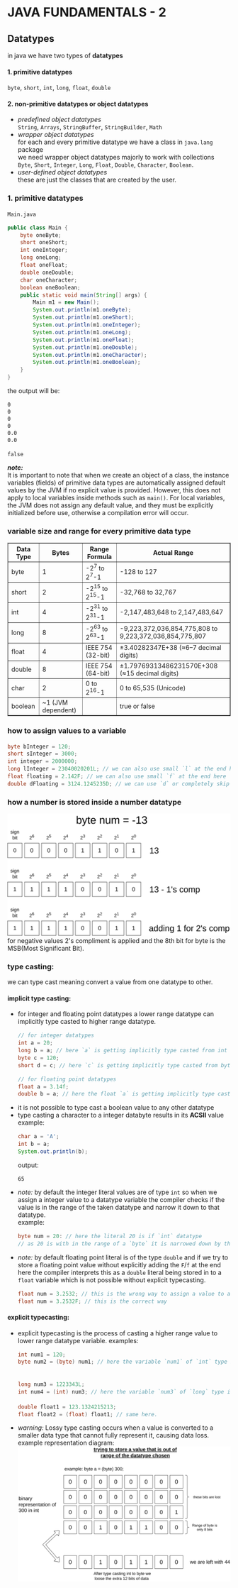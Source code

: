 # JAVA FUNDAMENTALS - 2   
## Datatypes  
in java we have two types of **datatypes**
#### 1. **primitive datatypes**  
`byte`, `short`, `int`, `long`, `float`, `double`
#### 2. **non-primitive datatypes or object datatypes**
- *predefined object datatypes*   
`String`, `Arrays`, `StringBuffer`, `StringBuilder`, `Math`
- *wrapper object datatypes*  
for each and every primitive datatype we have a class in `java.lang` package  
we need wrapper object datatypes majorly to work with collections  
`Byte`, `Short`, `Integer`, `Long`, `Float`, `Double`, `Character`, `Boolean`.
- *user-defined object datatypes*  
these are just the classes that are created by the user.

### 1. primitive datatypes  
`Main.java`  
```java
public class Main {
    byte oneByte;
    short oneShort;
    int oneInteger;
    long oneLong;
    float oneFloat;
    double oneDouble;
    char oneCharacter;
    boolean oneBoolean;
    public static void main(String[] args) {
        Main m1 = new Main();
        System.out.println(m1.oneByte);
        System.out.println(m1.oneShort);
        System.out.println(m1.oneInteger);
        System.out.println(m1.oneLong);
        System.out.println(m1.oneFloat);
        System.out.println(m1.oneDouble);
        System.out.println(m1.oneCharacter);
        System.out.println(m1.oneBoolean);
    }
}
```  
the output will be:
```
0
0
0
0
0.0
0.0

false
```  
***note:***  
It is important to note that when we create an object of a class, the instance variables (fields) of primitive data types are automatically assigned default values by the JVM if no explicit value is provided. However, this does not apply to local variables inside methods such as `main()`. For local variables, the JVM does not assign any default value, and they must be explicitly initialized before use, otherwise a compilation error will occur.  

### variable size and range for every primitive data type

<table border = 1>
  <tr>
    <th>Data Type</th>
    <th>Bytes</th>
    <th>Range Formula</th>
    <th>Actual Range</th>
  </tr>
  <tr>
    <td>byte</td>
    <td>1</td>
    <td>-2<sup>7</sup> to 2<sup>7</sup>-1</td>
    <td>-128 to 127</td>
  </tr>
  <tr>
    <td>short</td>
    <td>2</td>
    <td>-2<sup>15</sup> to 2<sup>15</sup>-1</td>
    <td>-32,768 to 32,767</td>
  </tr>
  <tr>
    <td>int</td>
    <td>4</td>
    <td>-2<sup>31</sup> to 2<sup>31</sup>-1</td>
    <td>-2,147,483,648 to 2,147,483,647</td>
  </tr>
  <tr>
    <td>long</td>
    <td>8</td>
    <td>-2<sup>63</sup> to 2<sup>63</sup>-1</td>
    <td>-9,223,372,036,854,775,808 to 9,223,372,036,854,775,807</td>
  </tr>
  <tr>
    <td>float</td>
    <td>4</td>
    <td>IEEE 754 (32-bit)</td>
    <td>±3.40282347E+38 (≈6–7 decimal digits)</td>
  </tr>
  <tr>
    <td>double</td>
    <td>8</td>
    <td>IEEE 754 (64-bit)</td>
    <td>±1.79769313486231570E+308 (≈15 decimal digits)</td>
  </tr>
  <tr>
    <td>char</td>
    <td>2</td>
    <td>0 to 2<sup>16</sup>-1</td>
    <td>0 to 65,535 (Unicode)</td>
  </tr>
  <tr>
    <td>boolean</td>
    <td>~1 (JVM dependent)</td>
    <td> </td>
    <td>true or false</td>
  </tr>
</table>

### how to assign values to a variable
```java
byte bInteger = 120;
short sInteger = 3000;
int integer = 2000000;
long lInteger = 23040020201L; // we can also use small `l` at the end here 
float floating = 2.142F; // we can also use small `f` at the end here
double dFloating = 3124.1245235D; // we can use `d` or completely skip the letter at the end. 
```

### how a number is stored inside a number datatype  
![how it is stored inside byte](./assets/bytestorage.svg)
for negative values 2's compliment is applied and the 8th bit for byte is the MSB(Most Significant Bit).
### type casting:  
we can type cast meaning convert a value from one datatype to other.
#### implicit type casting:  
- for integer and floating point datatypes a lower range datatype can implicitly type casted to higher range datatype.
  ```java
  // for integer datatypes
  int a = 20;
  long b = a; // here `a` is getting implicitly type casted from int to long
  byte c = 120;
  short d = c; // here `c` is getting implicitly type casted from byte to short  
  ```  
  ```java
  // for floating point datatypes
  float a = 3.14f;
  double b = a; // here the float `a` is getting implicitly type casted to double 
  ```
- it is not possible to type cast a boolean value to any other datatype
- type casting a character to a integer databyte results in its **ACSII** value  
  example:
  ```java
  char a = 'A';
  int b = a;
  System.out.println(b);
  ```
  output:
  ```
  65
  ```
- *note:* by default the integer literal values are of type `int` so when we assign a integer value to a datatype variable the compiler checks if the value is in the range of the taken datatype and narrow it down to that datatype.  
  example:
  ```java
  byte num = 20: // here the literal 20 is if `int` datatype
  // as 20 is with in the range of a `byte` it is narrowed down by the compiler 
  ```
- *note:* by default floating point literal is of the type `double` and if we try to store a floating point value without explicitly adding the `F`/`f` at the end here the compiler interprets this as a `double` literal being stored in to a `float` variable which is not possible without explicit typecasting.  
  ```java
  float num = 3.2532; // this is the wrong way to assign a value to a float
  float num = 3.2532F; // this is the correct way 
  ```  
#### explicit typecasting:
- explicit typecasting is the process of casting a higher range value to lower range datatype variable.
examples:
  ```java
  int num1 = 120;
  byte num2 = (byte) num1; // here the variable `num1` of `int` type is explicitly typecasted to `byte`.


  long num3 = 1223343L;
  int num4 = (int) num3; // here the variable `num3` of `long` type is explicitly type casted to `int`.

  double float1 = 123.1324215213;
  float float2 = (float) float1; // same here.
  ```  
- *warning:* Lossy type casting occurs when a value is converted to a smaller data type that cannot fully represent it, causing data loss.  
example representation diagram:
![lossy typecasting](<assets/Lossy conversion.svg>)
